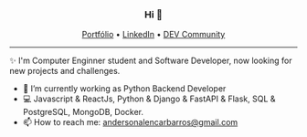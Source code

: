 <h3 align="center">Hi 👋</h3>
<p align="center">
  <a href="https://andersonalencarbarros.github.io/">Portfólio</a> •
  <a href="https://www.linkedin.com/in/alencarbarros/">LinkedIn</a> •
  <a href="https://dev.to/andersonalencarbarros">DEV Community</a>
</p>
 
---
 ✨ I'm Computer Enginner student and Software Developer, now looking for new projects and challenges.

- 🔭 I’m currently working as Python Backend Developer
- 💻 Javascript & ReactJs, Python & Django & FastAPI & Flask, SQL & PostgreSQL, MongoDB, Docker.
- 📫 How to reach me: andersonalencarbarros@gmail.com
